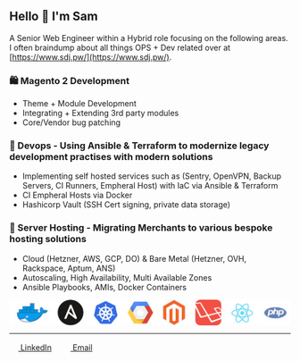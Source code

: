 ## Hello 👋 I'm Sam
A Senior Web Engineer within a Hybrid role focusing on the following areas.<br>I often braindump about all things OPS + Dev related over at [https://www.sdj.pw/](https://www.sdj.pw/). 

### 🛍️ Magento 2 Development
  - Theme + Module Development
  - Integrating + Extending 3rd party modules
  - Core/Vendor bug patching

### 👾 Devops - Using Ansible & Terraform to modernize legacy development practises with modern solutions
  - Implementing self hosted services such as (Sentry, OpenVPN, Backup Servers, CI Runners, Empheral Host) with IaC via Ansible & Terraform
  - CI Empheral Hosts via Docker
  - Hashicorp Vault (SSH Cert signing, private data storage)

### 📀 Server Hosting - Migrating Merchants to various bespoke hosting solutions
  - Cloud (Hetzner, AWS, GCP, DO) & Bare Metal (Hetzner, OVH, Rackspace, Aptum, ANS)
  - Autoscaling, High Availability, Multi Available Zones
  - Ansible Playbooks, AMIs, Docker Containers

<img align="center" alt="Pretty Pictures" src="https://github.com/SamJUK/SamJUK/raw/master/icons.jpg" />

<hr>

[<img height="16" width="16" src="https://upload.wikimedia.org/wikipedia/commons/thumb/8/81/LinkedIn_icon.svg/2048px-LinkedIn_icon.svg.png"/> LinkedIn](https://www.linkedin.com/in/samjuk/)
<img height=1 width=10 src="https://upload.wikimedia.org/wikipedia/commons/e/ed/Pix.gif"/>
[<img height=16 width=16 src="https://cdn4.iconfinder.com/data/icons/social-media-logos-6/512/112-gmail_email_mail-512.png"/> Email](mailto:sam@samdjames.uk)
